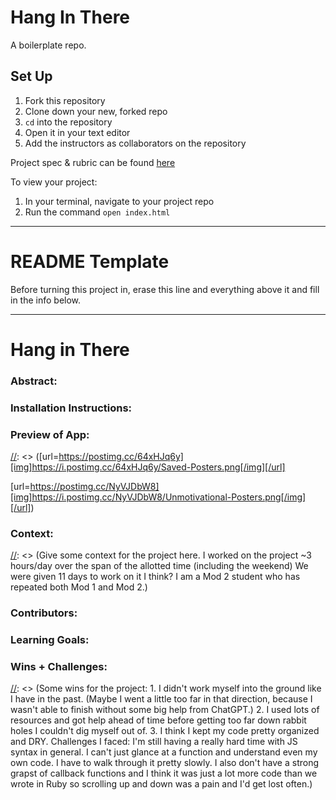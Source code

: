 # Hang In There

A boilerplate repo. 

## Set Up

1. Fork this repository
2. Clone down your new, forked repo
3. `cd` into the repository
4. Open it in your text editor
5. Add the instructors as collaborators on the repository

Project spec & rubric can be found [here](https://curriculum.turing.edu/module2/projects/hang-in-there/index)

To view your project:

1. In your terminal, navigate to your project repo
2. Run the command `open index.html`
  
______________________________________________________  
# README Template  
Before turning this project in, erase this line and everything above it and fill in the info below.  
______________________________________________________  

# Hang in There  

### Abstract:
[//]: <> (This web application allows users to save both randomly and user generated motivational posters as well as view and delete unmotivational posters already provided. The app solves the problem of offering both motivation and unmotivation by providing aesthetic combinations of inspirational/disparaging images, titles, and quotes. Users create their own posters via forms where they input their own image, title, and quote and save those posters alongside any others generated randomly through the app's code. The app solves this problem by assembling the posters' constituent parts from data sets via JS functions and rendering them to the webpage by manipulating HTML elements. All of this gets applied styling via CSS code.)

### Installation Instructions:
[//]: <> (Navigate to https://github.com/litobot/hang-in-there-boilerplate, click the button to fork the repository. Clone it down to your local device by creating a local directory, cd into it and use `git clone git@github.com:litobot/hang-in-there-boilerplate.git`. )

### Preview of App:
[//]: <> ([url=https://postimg.cc/64xHJq6y][img]https://i.postimg.cc/64xHJq6y/Saved-Posters.png[/img][/url]

[url=https://postimg.cc/NyVJDbW8][img]https://i.postimg.cc/NyVJDbW8/Unmotivational-Posters.png[/img][/url])

### Context:
[//]: <> (Give some context for the project here. I worked on the project ~3 hours/day over the span of the allotted time (including the weekend) We were given 11 days to work on it I think? I am a Mod 2 student who has repeated both Mod 1 and Mod 2.)

### Contributors:
[//]: <> (I worked on this application with plenty of assistance from instructors, peers, student support, and my mentors. https://github.com/litobot - https://www.linkedin.com/in/litocroy ) 

### Learning Goals:
[//]: <> (The learning goals were: 1. Practice reading, understanding, and using existing code. 2. Write clean, DRY JavaScript. 3. Use CSS and HTML to match styling and layout of provided comps. Tech I used - Class Lessons/Recordings, MDN docs, Stack Exchange, ChatGPT.)

### Wins + Challenges:
[//]: <> (Some wins for the project: 1. I didn't work myself into the ground like I have in the past. (Maybe I went a little too far in that direction, because I wasn't able to finish without some big help from ChatGPT.) 2. I used lots of resources and got help ahead of time before getting too far down rabbit holes I couldn't dig myself out of. 3. I think I kept my code pretty organized and DRY. Challenges I faced: I'm still having a really hard time with JS syntax in general. I can't just glance at a function and understand even my own code. I have to walk through it pretty slowly. I also don't have a strong grapst of callback functions and I think it was just a lot more code than we wrote in Ruby so scrolling up and down was a pain and I'd get lost often.)
